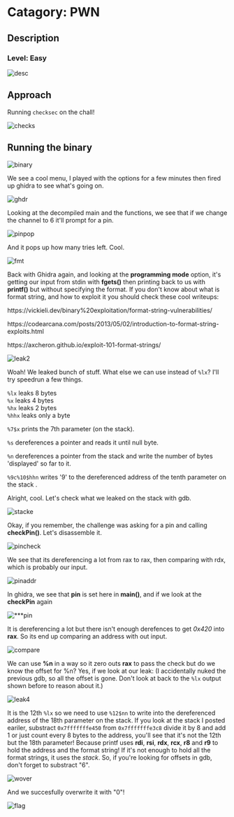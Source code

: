 # Catagory: PWN
## Description
### Level: Easy

![desc](https://github.com/user-attachments/assets/b2559bb8-bd8c-47f7-a719-0ab7f67abdef)

## Approach

Running `checksec` on the chall!

![checks](https://github.com/user-attachments/assets/7a838479-0e3e-4a45-a0d3-c66c6de330a3)

## Running the binary

![binary](https://github.com/user-attachments/assets/a5287302-7a99-4deb-9b40-c8ccf748b1a1)

We see a cool menu, I played with the options for a few minutes then fired up ghidra to see what's going on.

![ghdr](https://github.com/user-attachments/assets/e57e046e-d206-4db2-81f1-d7ae6c296792)

Looking at the decompiled main and the functions, we see that if we change the channel to 6 it'll prompt for a pin.

![pinpop](https://github.com/user-attachments/assets/161f0d91-f11e-42ef-b930-b8451e5a18ff)

And it pops up how many tries left. Cool. 

![fmt](https://github.com/user-attachments/assets/2c3b6047-0962-43f6-b5e7-c2ef1442f4c1)

Back with Ghidra again, and looking at the **programming mode** option, it's getting our input from stdin with **fgets()** then printing back to us with **printf()** but without specifying the format. If you don't know about what is format string, and how to exploit it you should check these cool writeups:

<p>https://vickieli.dev/binary%20exploitation/format-string-vulnerabilities/</p>
<p>https://codearcana.com/posts/2013/05/02/introduction-to-format-string-exploits.html</p>
<p>https://axcheron.github.io/exploit-101-format-strings/</p>

![leak2](https://github.com/user-attachments/assets/d627aafb-9316-462c-a2ba-5112585db671)

Woah! We leaked bunch of stuff. What else we can use instead of `%lx`? I'll try speedrun a few things.  

`%lx` leaks 8 bytes           
`%x` leaks 4 bytes             
`%hx` leaks 2 bytes            
`%hhx` leaks only a byte 

`%7$x` prints the 7th parameter (on the stack).

`%s` dereferences a pointer and reads it until null byte.

`%n` dereferences a pointer from the stack and write the number of bytes 'displayed' so far to it.

`%9c%10$hhn` writes '9' to the dereferenced address of the tenth parameter on the stack .

Alright, cool. Let's check what we leaked on the stack with gdb.

![stacke](https://github.com/user-attachments/assets/fb5cafef-8950-42bf-bca5-b6b459ee4c07)

Okay, if you remember, the challenge was asking for a pin and calling **checkPin()**. Let's disassemble it.

![pincheck](https://github.com/user-attachments/assets/73a7d3e3-7a5c-4339-ac6e-048cb4ae8a68)

We see that its dereferencing a lot from rax to rax, then comparing with rdx, which is probably our input. 

![pinaddr](https://github.com/user-attachments/assets/31a216d4-2c91-423f-bd84-58e11406ea95)

In ghidra, we see that **pin** is set here in **main()**, and if we look at the **checkPin** again

![***pin](https://github.com/user-attachments/assets/a512a286-4a59-4bbe-b440-4f20d960adbc)

It is dereferencing a lot but there isn't enough derefences to get *0x420* into **rax**. So its end up comparing an address with out input.

![compare](https://github.com/user-attachments/assets/82ccace0-317a-4ecf-a788-76c87b9a0a9d)

We can use **%n** in a way so it zero outs **rax** to pass the check but do we know the offset for %n? Yes, if we look at our leak: (I accidentally nuked the previous gdb, so all the offset is gone. Don't look at back to the `%lx` output shown before to reason about it.)

![leak4](https://github.com/user-attachments/assets/5ecbab13-cf3b-474c-80ad-63cc71395367)

It is the 12th `%lx` so we need to use `%12$nn` to write into the dereferenced address of the 18th parameter on the stack. If you look at the stack I posted eariler, substract `0x7fffffffe450` from `0x7fffffffe3c8` divide it by 8 and add 1 or just count every 8 bytes to the address, you'll see that it's not the 12th but the 18th parameter! Because printf uses **rdi**, **rsi**, **rdx**, **rcx**, **r8** and **r9** to hold the address and the format string! If it's not enough to hold all the format strings, it uses the *stack*. So, if you're looking for offsets in gdb, don't forget to substract "6". 

![wover](https://github.com/user-attachments/assets/1fc7f201-afa0-4053-94c4-fb6853cb7f3e)

And we succesfully overwrite it with "0"!

![flag](https://github.com/user-attachments/assets/933b5016-1184-449f-9196-4dad7572da95)













